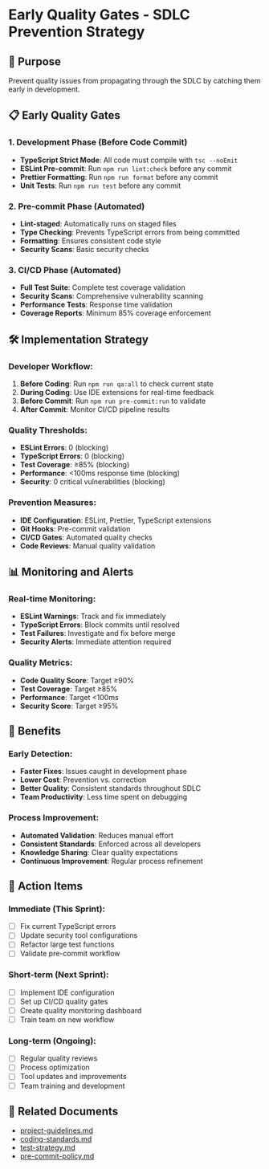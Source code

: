 # Early Quality Gates - SDLC Prevention Strategy

## 🎯 **Purpose**
Prevent quality issues from propagating through the SDLC by catching them early in development.

## 📋 **Early Quality Gates**

### **1. Development Phase (Before Code Commit)**
- **TypeScript Strict Mode**: All code must compile with `tsc --noEmit`
- **ESLint Pre-commit**: Run `npm run lint:check` before any commit
- **Prettier Formatting**: Run `npm run format` before any commit
- **Unit Tests**: Run `npm run test` before any commit

### **2. Pre-commit Phase (Automated)**
- **Lint-staged**: Automatically runs on staged files
- **Type Checking**: Prevents TypeScript errors from being committed
- **Formatting**: Ensures consistent code style
- **Security Scans**: Basic security checks

### **3. CI/CD Phase (Automated)**
- **Full Test Suite**: Complete test coverage validation
- **Security Scans**: Comprehensive vulnerability scanning
- **Performance Tests**: Response time validation
- **Coverage Reports**: Minimum 85% coverage enforcement

## 🛠️ **Implementation Strategy**

### **Developer Workflow:**
1. **Before Coding**: Run `npm run qa:all` to check current state
2. **During Coding**: Use IDE extensions for real-time feedback
3. **Before Commit**: Run `npm run pre-commit:run` to validate
4. **After Commit**: Monitor CI/CD pipeline results

### **Quality Thresholds:**
- **ESLint Errors**: 0 (blocking)
- **TypeScript Errors**: 0 (blocking)
- **Test Coverage**: ≥85% (blocking)
- **Performance**: <100ms response time (blocking)
- **Security**: 0 critical vulnerabilities (blocking)

### **Prevention Measures:**
- **IDE Configuration**: ESLint, Prettier, TypeScript extensions
- **Git Hooks**: Pre-commit validation
- **CI/CD Gates**: Automated quality checks
- **Code Reviews**: Manual quality validation

## 📊 **Monitoring and Alerts**

### **Real-time Monitoring:**
- **ESLint Warnings**: Track and fix immediately
- **TypeScript Errors**: Block commits until resolved
- **Test Failures**: Investigate and fix before merge
- **Security Alerts**: Immediate attention required

### **Quality Metrics:**
- **Code Quality Score**: Target ≥90%
- **Test Coverage**: Target ≥85%
- **Performance**: Target <100ms
- **Security Score**: Target ≥95%

## 🚀 **Benefits**

### **Early Detection:**
- **Faster Fixes**: Issues caught in development phase
- **Lower Cost**: Prevention vs. correction
- **Better Quality**: Consistent standards throughout SDLC
- **Team Productivity**: Less time spent on debugging

### **Process Improvement:**
- **Automated Validation**: Reduces manual effort
- **Consistent Standards**: Enforced across all developers
- **Knowledge Sharing**: Clear quality expectations
- **Continuous Improvement**: Regular process refinement

## 📝 **Action Items**

### **Immediate (This Sprint):**
- [ ] Fix current TypeScript errors
- [ ] Update security tool configurations
- [ ] Refactor large test functions
- [ ] Validate pre-commit workflow

### **Short-term (Next Sprint):**
- [ ] Implement IDE configuration
- [ ] Set up CI/CD quality gates
- [ ] Create quality monitoring dashboard
- [ ] Train team on new workflow

### **Long-term (Ongoing):**
- [ ] Regular quality reviews
- [ ] Process optimization
- [ ] Tool updates and improvements
- [ ] Team training and development

## 🔗 **Related Documents**
- [project-guidelines.md](../project-guidelines.md)
- [coding-standards.md](../rules/coding_standards.md)
- [test-strategy.md](../rules/test_strategy.md)
- [pre-commit-policy.md](../project-guidelines.md#pre-commit-policy)
